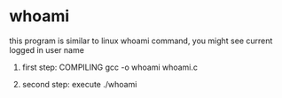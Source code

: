 # whoami
this program is similar to linux whoami command, you might see current logged in user name


1. first step: COMPILING
  gcc -o whoami whoami.c


2. second step: execute
   ./whoami

   
